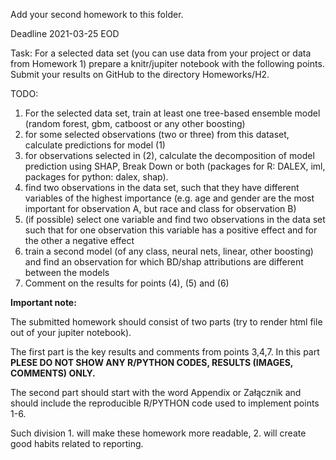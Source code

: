 Add your second homework to this folder.

Deadline 2021-03-25 EOD


Task:
For a selected data set (you can use data from your project or data from Homework 1) prepare a knitr/jupiter notebook with the following points.
Submit your results on GitHub to the directory Homeworks/H2.

TODO:
1. For the selected data set, train at least one tree-based ensemble model (random forest, gbm, catboost or any other boosting)
2. for some selected observations (two or three) from this dataset, calculate predictions for model (1)
3. for observations selected in (2), calculate the decomposition of model prediction using SHAP, Break Down or both (packages for R: DALEX, iml, packages for python: dalex, shap).
4. find two observations in the data set, such that they have different variables of the highest importance (e.g. age and gender are the most important for observation A, but race and class for observation B)
5. (if possible) select one variable and find two observations in the data set such that for one observation this variable has a positive effect and for the other a negative effect
6. train a second model (of any class, neural nets, linear, other boosting) and find an observation for which BD/shap attributions are different between the models
7. Comment on the results for points (4), (5) and (6)


**Important note:**

The submitted homework should consist of two parts (try to render html file out of your jupiter notebook). 

The first part is the key results and comments from points 3,4,7. In this part **PLESE DO NOT SHOW ANY R/PYTHON CODES, RESULTS (IMAGES, COMMENTS) ONLY.**

The second part should start with the word Appendix or Załącznik and should include the reproducible R/PYTHON code used to implement points 1-6.

Such division 1. will make these homework more readable, 2. will create good habits related to reporting.
